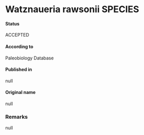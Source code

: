 Watznaueria rawsonii SPECIES
=======

#### Status
ACCEPTED

#### According to
Paleobiology Database

#### Published in
null

#### Original name
null

### Remarks
null